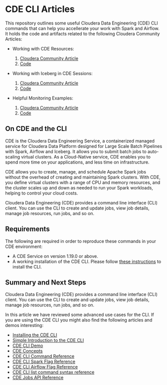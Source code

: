 # CDE CLI Articles

This repository outlines some useful Cloudera Data Engineering (CDE) CLI commands that can help you accellerate your work with Spark and Airflow. It holds the code and artifacts related to the following Cloudera Community Articles:

* Working with CDE Resources:
  1. [Cloudera Community Article](https://community.cloudera.com/t5/Community-Articles/Working-with-CDE-Files-Resources/ta-p/379891)
  2. [Code](https://github.com/pdefusco/CDE_CLI_Articles/blob/main/code/CDERESOURCES.md)

* Working with Iceberg in CDE Sessions:
  1. [Cloudera Community Article](https://community.cloudera.com/t5/Community-Articles/Working-with-Iceberg-in-CDE-Spark-Sessions/ta-p/379892)
  2. [Code](https://github.com/pdefusco/CDE_CLI_Articles/blob/main/code/CDESESSIONSICEBERG.md)

* Helpful Monitoring Examples:
  1. [Cloudera Community Article](https://community.cloudera.com/t5/Community-Articles/Efficiently-Monitoring-Jobs-Runs-and-Resources-with-the-CDE/ta-p/379893)
  2. [Code](https://github.com/pdefusco/CDE_CLI_Articles/blob/main/code/CDELISTFILTERS.md)

## On CDE and the CLI

CDE is the Cloudera Data Engineering Service, a containerized managed service for Cloudera Data Platform designed for Large Scale Batch Pipelines with Spark, Airflow and Iceberg. It allows you to submit batch jobs to auto-scaling virtual clusters. As a Cloud-Native service, CDE enables you to spend more time on your applications, and less time on infrastructure.

CDE allows you to create, manage, and schedule Apache Spark jobs without the overhead of creating and maintaining Spark clusters. With CDE, you define virtual clusters with a range of CPU and memory resources, and the cluster scales up and down as needed to run your Spark workloads, helping to control your cloud costs.

Cloudera Data Engineering (CDE) provides a command line interface (CLI) client. You can use the CLI to create and update jobs, view job details, manage job resources, run jobs, and so on.

## Requirements

The following are required in order to reproduce these commands in your CDE environment:

* A CDE Service on version 1.19.0 or above.
* A working installation of the CDE CLI. Please follow [these instructions](https://docs.cloudera.com/data-engineering/cloud/cli-access/topics/cde-cli.html) to install the CLI.

## Summary and Next Steps

Cloudera Data Engineering (CDE) provides a command line interface (CLI) client. You can use the CLI to create and update jobs, view job details, manage job resources, run jobs, and so on.

In this article we have reviewed some advanced use cases for the CLI. If you are using the CDE CLI you might also find the following articles and demos interesting:

* [Installing the CDE CLI](https://docs.cloudera.com/data-engineering/cloud/cli-access/topics/cde-cli.html)
* [Simple Introduction to the CDE CLI](https://github.com/pdefusco/CDE_CLI_Simple)
* [CDE CLI Demo](https://github.com/pdefusco/CDE_CLI_demo)
* [CDE Concepts](https://docs.cloudera.com/data-engineering/cloud/cli-access/topics/cde-cli-concepts.html)
* [CDE CLI Command Reference](https://docs.cloudera.com/data-engineering/cloud/cli-access/topics/cde-cli-reference.html)
* [CDE CLI Spark Flag Reference](https://docs.cloudera.com/data-engineering/cloud/cli-access/topics/cde-cli-spark-flag-reference.html)
* [CDE CLI Airflow Flag Reference](https://docs.cloudera.com/data-engineering/cloud/cli-access/topics/cde-cli-airflow-flag-reference.html)
* [CDE CLI list command syntax reference](https://docs.cloudera.com/data-engineering/cloud/cli-access/topics/cde-cli-list-flag-reference.html)
* [CDE Jobs API Reference](https://docs.cloudera.com/data-engineering/cloud/jobs-rest-api-reference/index.html)

